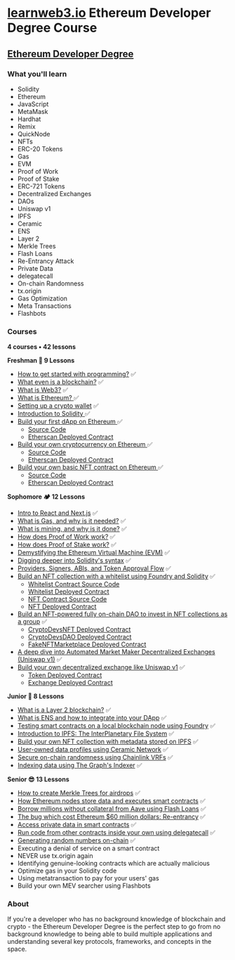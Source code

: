 # [learnweb3.io](https://learnweb3.io/) Ethereum Developer Degree Course

## [Ethereum Developer Degree](https://learnweb3.io/degrees/ethereum-developer-degree/)

### What you'll learn
- Solidity
- Ethereum
- JavaScript
- MetaMask
- Hardhat
- Remix
- QuickNode
- NFTs
- ERC-20 Tokens
- Gas
- EVM
- Proof of Work
- Proof of Stake
- ERC-721 Tokens
- Decentralized Exchanges
- DAOs
- Uniswap v1
- IPFS
- Ceramic
- ENS
- Layer 2
- Merkle Trees
- Flash Loans
- Re-Entrancy Attack
- Private Data
- delegatecall
- On-chain Randomness
- tx.origin
- Gas Optimization
- Meta Transactions
- Flashbots

### Courses

**4 courses • 42 lessons**


**Freshman 🚀 9 Lessons**

- [How to get started with programming?](https://learnweb3.io/degrees/ethereum-developer-degree/freshman/how-to-get-started-with-programming/) ✅
- [What even is a blockchain?](https://learnweb3.io/degrees/ethereum-developer-degree/freshman/what-even-is-a-blockchain/) ✅
- [What is Web3?](https://learnweb3.io/degrees/ethereum-developer-degree/freshman/what-is-web3/) ✅
- [What is Ethereum? ](https://learnweb3.io/degrees/ethereum-developer-degree/freshman/what-is-ethereum/) ✅
- [Setting up a crypto wallet](https://learnweb3.io/degrees/ethereum-developer-degree/freshman/setting-up-a-crypto-wallet/) ✅
- [Introduction to Solidity ](https://learnweb3.io/degrees/ethereum-developer-degree/freshman/introduction-to-solidity/) ✅
- [Build your first dApp on Ethereum ](https://learnweb3.io/degrees/ethereum-developer-degree/freshman/build-your-first-d-app-on-ethereum/) ✅
  - [Source Code](https://github.com/mishraji874/learnweb3.io-Ethereum-Degree-Course/tree/main/build-your-first-dapp-on-ethereum) 
  - [Etherscan Deployed Contract](https://sepolia.etherscan.io/address/0xAE78706F961f42f3503B14B5B1E4f1f4e0A7D751)
- [Build your own cryptocurrency on Ethereum ](https://learnweb3.io/degrees/ethereum-developer-degree/freshman/build-your-own-cryptocurrency-on-ethereum/) ✅
  - [Source Code](https://github.com/mishraji874/learnweb3.io-Ethereum-Degree-Course/blob/main/build-your-own-cryptocurrency-on-ethereum/LW3Token.sol) 
  - [Etherscan Deployed Contract](https://sepolia.etherscan.io/address/0x7259D66C4d5148e4f509f80Bc5b855Be53B8ce2D)
- [Build your own basic NFT contract on Ethereum ](https://learnweb3.io/degrees/ethereum-developer-degree/freshman/build-your-own-basic-nft-contract-on-ethereum/) ✅
  - [Source Code](https://github.com/mishraji874/learnweb3.io-Ethereum-Degree-Course/blob/main/build-your-own-basic-nft-contract/src/NFTee.sol) 
  - [Etherscan Deployed Contract](https://sepolia.etherscan.io/address/0xF611adA1f67fca9751cFB3a23cD41bf9b657aaFd)

**Sophomore 🏕️ 12 Lessons**

- [Intro to React and Next.js](https://learnweb3.io/degrees/ethereum-developer-degree/sophomore/intro-to-react-and-next-js/) ✅
- [What is Gas, and why is it needed?](https://learnweb3.io/degrees/ethereum-developer-degree/sophomore/what-is-gas-and-why-is-it-needed/) ✅
- [What is mining, and why is it done?](https://learnweb3.io/degrees/ethereum-developer-degree/sophomore/what-is-mining-and-why-is-it-done/) ✅
- [How does Proof of Work work?](https://learnweb3.io/degrees/ethereum-developer-degree/sophomore/how-does-proof-of-work-work/) ✅
- [How does Proof of Stake work?](https://learnweb3.io/degrees/ethereum-developer-degree/sophomore/how-does-proof-of-stake-work/) ✅
- [Demystifying the Ethereum Virtual Machine (EVM)](https://learnweb3.io/degrees/ethereum-developer-degree/sophomore/demystifying-the-ethereum-virtual-machine-evm/) ✅
- [Digging deeper into Solidity's syntax](https://learnweb3.io/degrees/ethereum-developer-degree/sophomore/digging-deeper-into-soliditys-syntax/) ✅
- [Providers, Signers, ABIs, and Token Approval Flow](https://learnweb3.io/degrees/ethereum-developer-degree/sophomore/providers-signers-abis-and-token-approval-flow/) ✅
- [Build an NFT collection with a whitelist using Foundry and Solidity](https://learnweb3.io/degrees/ethereum-developer-degree/sophomore/build-an-nft-collection-with-a-whitelist-using-foundry-and-solidity/) ✅
  - [Whitelist Contract Source Code](https://github.com/mishraji874/learnweb3.io-Ethereum-Degree-Course/blob/main/build-an-nft-collection-with-whitelist-using-foundry-and-solidity/Whitelist.sol)
  - [Whitelist Deployed Contract](https://sepolia.etherscan.io/address/0x4b8e0bd9c56d391176c0c04e30c97e0bb90fde28#code)
  - [NFT Contract Source Code](https://github.com/mishraji874/learnweb3.io-Ethereum-Degree-Course/blob/main/build-an-nft-collection-with-whitelist-using-foundry-and-solidity/CryptoDevs.sol)
  - [NFT Deployed Contract](https://sepolia.etherscan.io/address/0xa1649bfb46945ef7aedd882eba51e93119448d7f)
- [Build an NFT-powered fully on-chain DAO to invest in NFT collections as a group](https://learnweb3.io/degrees/ethereum-developer-degree/sophomore/build-an-nft-powered-fully-on-chain-dao-to-invest-in-nft-collections-as-a-group/) ✅
  - [CryptoDevsNFT Deployed Contract](https://sepolia.etherscan.io/address/0x4c66496356E70E1D4B668534c03Fb3729Ad4F8B4)
  - [CryptoDevsDAO Deployed Contract](https://sepolia.etherscan.io/address/0x5fAf508cD6DC8F07B9CB7B574c0913BeA6fE0688)
  - [FakeNFTMarketplace Deployed Contract](https://sepolia.etherscan.io/address/0xc494f8C8112827A0d0FC7B8c0fC044a904C704e6)
- [A deep dive into Automated Market Maker Decentralized Exchanges (Uniswap v1)](https://learnweb3.io/degrees/ethereum-developer-degree/sophomore/a-deep-dive-into-automated-market-maker-decentralized-exchanges-uniswap-v1/) ✅
- [Build your own decentralized exchange like Uniswap v1](https://learnweb3.io/degrees/ethereum-developer-degree/sophomore/build-your-own-decentralized-exchange-like-uniswap-v1/) ✅
  - [Token Deployed Contract](https://sepolia.etherscan.io/address/0x9e46da0f9b7318381f3831f42e73c009560406e4)
  - [Exchange Deployed Contract](https://sepolia.etherscan.io/address/0xdd805c47a619029fecffd5a657c2206c1cb4d6be)

**Junior 👷 8 Lessons**

- [What is a Layer 2 blockchain?](https://learnweb3.io/degrees/ethereum-developer-degree/junior/what-is-a-layer-2-blockchain/) ✅
- [What is ENS and how to integrate into your DApp](https://learnweb3.io/degrees/ethereum-developer-degree/junior/what-is-ens-and-how-to-integrate-into-your-d-app/) ✅
- [Testing smart contracts on a local blockchain node using Foundry](https://learnweb3.io/courses/junior/testing-smart-contracts-on-a-local-blockchain-node-using-foundry/) ✅
- [Introduction to IPFS: The InterPlanetary File System](https://learnweb3.io/courses/junior/introduction-to-ipfs-the-inter-planetary-file-system/) ✅
- [Build your own NFT collection with metadata stored on IPFS](https://learnweb3.io/courses/junior/build-your-own-nft-collection-with-metadata-stored-on-ipfs/) ✅
- [User-owned data profiles using Ceramic Network](https://learnweb3.io/degrees/ethereum-developer-degree/junior/user-owned-data-profiles-using-ceramic-network/) ✅
- [Secure on-chain randomness using Chainlink VRFs](https://learnweb3.io/courses/junior/secure-on-chain-randomness-using-chainlink-vrfs/) ✅
- [Indexing data using The Graph's Indexer](https://learnweb3.io/degrees/ethereum-developer-degree/junior/indexing-data-using-the-graphs-indexer/) ✅

**Senior 😎 13 Lessons**

- [How to create Merkle Trees for airdrops](https://learnweb3.io/degrees/ethereum-developer-degree/senior/how-to-create-merkle-trees-for-airdrops/) ✅
- [How Ethereum nodes store data and executes smart contracts](https://learnweb3.io/degrees/ethereum-developer-degree/senior/how-ethereum-nodes-store-data-and-executes-smart-contracts/) ✅
- [Borrow millions without collateral from Aave using Flash Loans](https://learnweb3.io/degrees/ethereum-developer-degree/senior/borrow-millions-without-collateral-from-aave-using-flash-loans/) ✅
- [The bug which cost Ethereum $60 million dollars: Re-entrancy](https://learnweb3.io/degrees/ethereum-developer-degree/senior/the-bug-which-cost-ethereum-60-million-dollars-re-entrancy/) ✅
- [Access private data in smart contracts](https://learnweb3.io/degrees/ethereum-developer-degree/senior/access-private-data-in-smart-contracts/) ✅
- [Run code from other contracts inside your own using delegatecall](https://learnweb3.io/degrees/ethereum-developer-degree/senior/run-code-from-other-contracts-inside-your-own-using-delegatecall/) ✅
- [Generating random numbers on-chain](https://learnweb3.io/degrees/ethereum-developer-degree/senior/generating-random-numbers-on-chain/) ✅
- Executing a denial of service on a smart contract
- NEVER use tx.origin again
- Identifying genuine-looking contracts which are actually malicious
- Optimize gas in your Solidity code
- Using metatransaction to pay for your users' gas
- Build your own MEV searcher using Flashbots

### About

If you're a developer who has no background knowledge of blockchain and crypto - the Ethereum Developer Degree is the perfect step to go from no background knowledge to being able to build multiple applications and understanding several key protocols, frameworks, and concepts in the space.